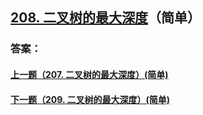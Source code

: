 ## [208. 二叉树的最大深度](https://leetcode-cn.com/problems/merge-two-sorted-lists/)（简单）





### 答案：



#### [上一题（207. 二叉树的最大深度）(简单)](https://github.com/sdwwld/leetCode/blob/master/src/main/java/com/wld/java/leetcode/leetCode0207.md)

#### [下一题（209. 二叉树的最大深度）(简单)](https://github.com/sdwwld/leetCode/blob/master/src/main/java/com/wld/java/leetcode/leetCode0209.md)